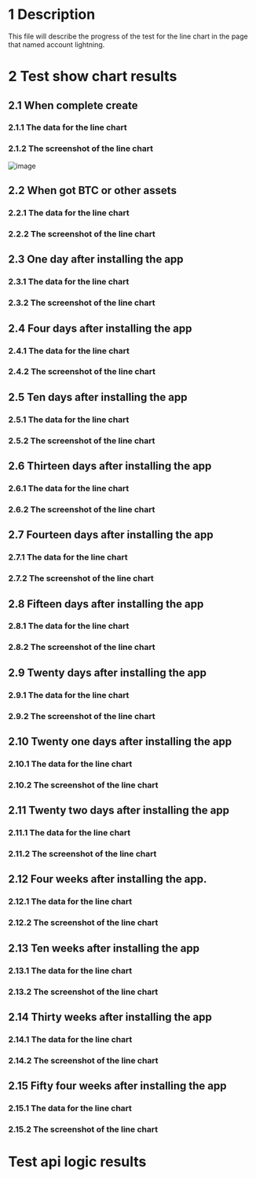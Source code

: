 # 1     Description
This file will describe the progress of the test for the line chart in the page that named account lightning.
# 2     Test show chart results
## 2.1  When complete create
### 2.1.1 The data for the line chart
### 2.1.2 The screenshot of the line chart
![image](https://user-images.githubusercontent.com/52437247/220261634-9fd7d6ab-09ae-4c94-8d4b-7419e519151b.png)
## 2.2 When got BTC or other assets
### 2.2.1 The data for the line chart
### 2.2.2 The screenshot of the line chart
## 2.3 One day after installing the app
### 2.3.1 The data for the line chart
### 2.3.2 The screenshot of the line chart
## 2.4 Four days after installing the app
### 2.4.1 The data for the line chart
### 2.4.2 The screenshot of the line chart
## 2.5 Ten days after installing the app
### 2.5.1 The data for the line chart
### 2.5.2 The screenshot of the line chart
## 2.6 Thirteen days after installing the app
### 2.6.1 The data for the line chart
### 2.6.2 The screenshot of the line chart
## 2.7 Fourteen days after installing the app
### 2.7.1 The data for the line chart
### 2.7.2 The screenshot of the line chart
## 2.8 Fifteen days after installing the app
### 2.8.1 The data for the line chart
### 2.8.2 The screenshot of the line chart
## 2.9 Twenty days after installing the app
### 2.9.1 The data for the line chart
### 2.9.2 The screenshot of the line chart
## 2.10 Twenty one days after installing the app
### 2.10.1 The data for the line chart
### 2.10.2 The screenshot of the line chart
## 2.11 Twenty two days after installing the app
### 2.11.1 The data for the line chart
### 2.11.2 The screenshot of the line chart
## 2.12 Four weeks after installing the app.
### 2.12.1 The data for the line chart
### 2.12.2 The screenshot of the line chart
## 2.13 Ten weeks after installing the app
### 2.13.1 The data for the line chart
### 2.13.2 The screenshot of the line chart
## 2.14 Thirty weeks after installing the app
### 2.14.1 The data for the line chart
### 2.14.2 The screenshot of the line chart
## 2.15 Fifty four weeks after installing the app
### 2.15.1 The data for the line chart
### 2.15.2 The screenshot of the line chart
# Test api logic results
